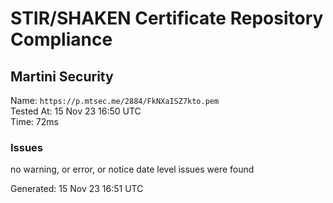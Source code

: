 # STIR/SHAKEN Certificate Repository Compliance

## Martini Security

Name: `https://p.mtsec.me/2884/FkNXaISZ7kto.pem`\
Tested At: 15 Nov 23 16:50 UTC\
Time: 72ms

### Issues

no warning, or error, or notice date level issues were found

Generated: 15 Nov 23 16:51 UTC
